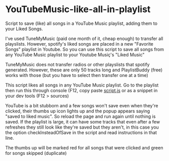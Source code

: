 # YouTubeMusic-like-all-in-playlist
Script to save (like) all songs in a YouTube Music playlist, adding them to your Liked Songs.


I've used TuneMyMusic (paid one month of it, cheap enough) to transfer all playslists. However, spotify's liked songs are placed in a new "Favorite Songs" playlist in Youtube. So you can use this script to save all songs from any YouTube Music playlist to your Youtube Musiç's "Liked Music"

TuneMyMusic does not transfer radios or other playslists that spotify generated. However, these are only 50 tracks long and PlaylistBuddy (free) works with those (but you have to select then transfer one at a time)

This script likes all songs in any YouTube Music playlist. Go to the playlist then run this through console (F12, copy paste [script.js](/script.js) or as a snippet in your dev tools (F12 > sources)

YouTube is a bit stubborn and a few songs won't save even when they're clicked, their thumbs up icon lights up and the popup appears saying "saved to liked music". So reload the page and run again until nothing is saved. If the playlist is large, it can have some tracks that even after a few refreshes they still look like they're saved but they aren't, in this case you the option checkInsteadOfSave in the script and read instructions in that line.

The thumbs up will be marked red for all songs that were clicked and green for songs skipped (duplicate)
